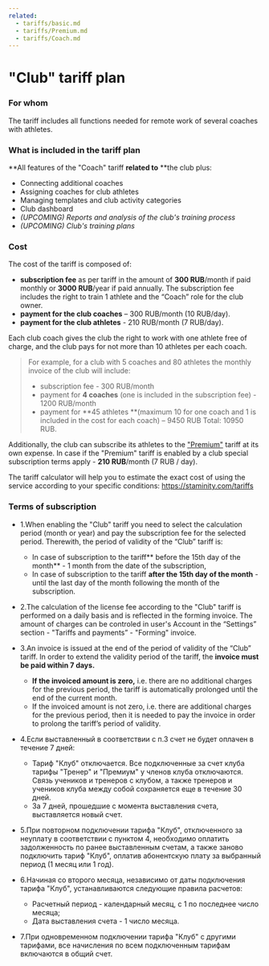 ```yaml
---
related:
  - tariffs/basic.md
  - tariffs/Premium.md
  - tariffs/Coach.md
---
```


# "Club" tariff plan

### For whom

The tariff includes all functions needed for remote work of several coaches with athletes.

### What is included in the tariff plan

**All features of the "Coach" tariff **related to** **the club plus:

* Connecting additional coaches
* Assigning coaches for club athletes 
* Managing templates and club activity categories 
* Club dashboard
* _\(UPCOMING\) Reports and analysis of the club's training process_
* _\(UPCOMING\) Club's training plans_

### Cost

The cost of the tariff is composed of:

* **subscription fee** as per tariff in the amount of **300 RUB**/month if paid monthly or **3000 RUB**/year if paid annually. The subscription fee includes the right to train 1 athlete and the “Coach” role for the club owner.
* **payment for the club coaches** – 300 RUB/month \(10 RUB/day\).
* **payment for the club athletes** - 210 RUB/month \(7 RUB/day\).

Each club coach gives the club the right to work with one athlete free of charge, and the club pays for not more than 10 athletes per each coach.

> For example, for a club with 5 coaches and 80 athletes the monthly invoice of the club will include:
>
> * subscription fee - 300 RUB/month
> * payment for **4 coaches** \(one is included in the subscription fee\) - 1200 RUB/month
> * payment for **45 athletes **\(maximum 10 for one coach and 1 is included in the cost for each coach\) – 9450 RUB
>   Total: 10950 RUB.

Additionally, the club can subscribe its athletes to the  ["Premium"](/tariffs/premium.md) tariff at its own expense. In case if the "Premium" tariff is enabled by a club special subscription terms apply - **210 RUB**/month \(7 RUB / day\).

The tariff calculator will help you to estimate the exact cost of using the service according to your specific conditions: [https://staminity.com/tariffs                        
](https://staminity.com/tariffs)

### Terms of subscription

* 1.When enabling the "Club" tariff you need to select the calculation period \(month or year\) and pay the subscription fee for the selected period. Therewith, the period of validity of the “Club” tariff is:

  * In case of subscription to the tariff** before the 15th day of the month** - 1 month from the date of the subscription,
  * In case of subscription to the tariff **after the 15th day of the month** - until the last day of the month following the month of the subscription.

* 2.The calculation of the license fee according to the "Club" tariff is performed on a daily basis and is reflected in the forming invoice. The amount of charges can be controled in user's Account in the “Settings” section - "Tariffs and payments” - "Forming" invoice.

* 3.An invoice is issued at the end of the period of validity of the “Club” tariff. In order to extend the validity period of the tariff, the **invoice must be paid within 7 days.**

  * **If the invoiced amount is zero,** i.е. there are no additional charges for the previous period, the tariff is automatically prolonged until the end of the current month.
  * If the invoiced amount is not zero, i.e. there are additional charges for the previous period, then it is needed to pay the invoice in order to prolong the tariff’s period of validity.

* 4.Если выставленный в соответствии с п.3 счет не будет оплачен в течение 7 дней:

  * Тариф "Клуб" отключается. Все подключенные за счет клуба тарифы "Тренер" и "Премиум" у членов клуба отключаются. Связь учеников и тренеров с клубом, а также тренеров и учеников клуба между собой сохраняется еще в течение 30 дней.
  * За 7 дней, прошедшие с момента выставления счета, выставляется новый счет.

* 5.При повторном подключении тарифа "Клуб", отключенного за неуплату в соответствии с пунктом 4, необходимо оплатить задолженность по ранее выставленным счетам, а также заново подключить тариф "Клуб", оплатив абонентскую плату за выбранный период \(1 месяц или 1 год\).

* 6.Начиная со второго месяца, независимо от даты подключения тарифа "Клуб", устанавливаются следующие правила расчетов:

  * Расчетный период - календарный месяц, с 1 по последнее число месяца;
  * Дата выставления счета - 1 число месяца.

* 7.При одновременном подключении тарифа "Клуб" с другими тарифами, все начисления по всем подключенным тарифам включаются в общий счет.



